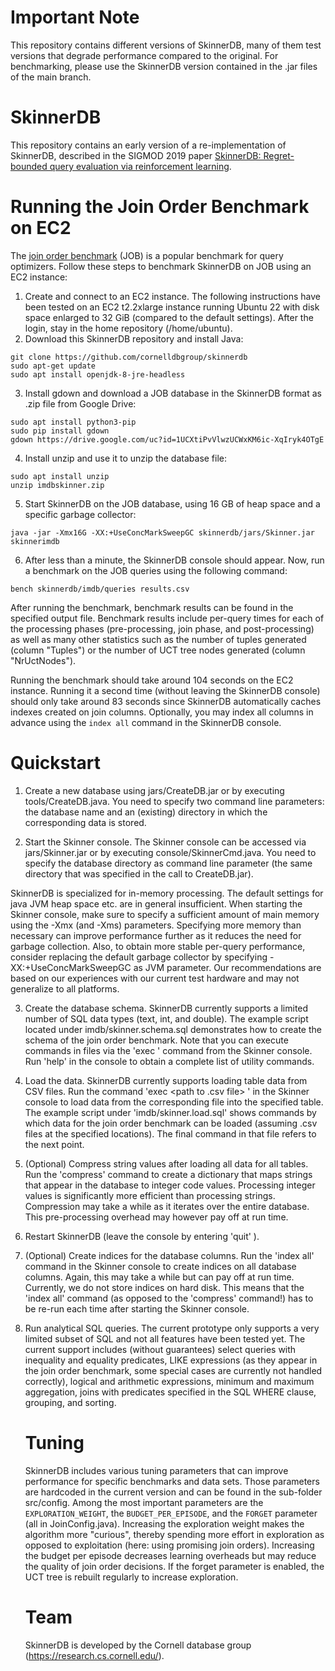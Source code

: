 # Important Note

This repository contains different versions of SkinnerDB, many of them test versions that degrade performance compared to the original. For benchmarking, please use the SkinnerDB version contained in the .jar files of the main branch.

# SkinnerDB

This repository contains an early version of a re-implementation of SkinnerDB, 
described in the SIGMOD 2019 paper <a href="https://dl.acm.org/citation.cfm?id=3275600">SkinnerDB: Regret-bounded query evaluation via reinforcement learning</a>. 

# Running the Join Order Benchmark on EC2

The <a href="http://www.vldb.org/pvldb/vol9/p204-leis.pdf">join order benchmark</a> (JOB) is a popular benchmark for query optimizers. Follow these steps to benchmark SkinnerDB on JOB using an EC2 instance:

1. Create and connect to an EC2 instance. The following instructions have been tested on an EC2 t2.2xlarge instance running Ubuntu 22 with disk space enlarged to 32 GiB (compared to the default settings). After the login, stay in the home repository (/home/ubuntu).
2. Download this SkinnerDB repository and install Java:
```
git clone https://github.com/cornelldbgroup/skinnerdb
sudo apt-get update
sudo apt install openjdk-8-jre-headless
```
3. Install gdown and download a JOB database in the SkinnerDB format as .zip file from Google Drive:
```
sudo apt install python3-pip
sudo pip install gdown
gdown https://drive.google.com/uc?id=1UCXtiPvVlwzUCWxKM6ic-XqIryk4OTgE
```
4. Install unzip and use it to unzip the database file:
```
sudo apt install unzip
unzip imdbskinner.zip
```
5. Start SkinnerDB on the JOB database, using 16 GB of heap space and a specific garbage collector:
```
java -jar -Xmx16G -XX:+UseConcMarkSweepGC skinnerdb/jars/Skinner.jar skinnerimdb
```
6. After less than a minute, the SkinnerDB console should appear. Now, run a benchmark on the JOB queries using the following command:
```
bench skinnerdb/imdb/queries results.csv
```

After running the benchmark, benchmark results can be found in the specified output file. Benchmark results include per-query times for each of the processing phases (pre-processing, join phase, and post-processing) as well as many other statistics such as the number of tuples generated (column "Tuples") or the number of UCT tree nodes generated (column "NrUctNodes"). 

Running the benchmark should take around 104 seconds on the EC2 instance. Running it a second time (without leaving the SkinnerDB console) should only take around 83 seconds since SkinnerDB automatically caches indexes created on join columns. Optionally, you may index all columns in advance using the `index all` command in the SkinnerDB console.

# Quickstart

1. Create a new database using jars/CreateDB.jar or by executing tools/CreateDB.java. You need to specify two command line parameters: the database name and an (existing) directory in which the corresponding data is stored.

2. Start the Skinner console. The Skinner console can be accessed via jars/Skinner.jar or by executing console/SkinnerCmd.java. You need to specify the database directory as command line parameter (the same directory that was specified in the call to CreateDB.jar).

SkinnerDB is specialized for in-memory processing. The default settings for java JVM heap space etc. are in general insufficient. When starting the Skinner console, make sure to specify a sufficient amount of main memory using the -Xmx (and -Xms) parameters. Specifying more memory than necessary can improve performance further as it reduces the need for garbage collection. Also, to obtain more stable per-query performance, consider replacing the default garbage collector by specifying -XX:+UseConcMarkSweepGC as JVM parameter. Our recommendations are based on our experiences with our current test hardware and may not generalize to all platforms.

3. Create the database schema. SkinnerDB currently supports a limited number of SQL data types (text, int, and double). The example script located under imdb/skinner.schema.sql demonstrates how to create the schema of the join order benchmark. Note that you can execute commands in files via the 'exec <path>' command from the Skinner console. Run 'help' in the console to obtain a complete list of utility commands.

4. Load the data. SkinnerDB currently supports loading table data from CSV files. Run the command 'exec <table name> <separator> <path to .csv file> <representation of NULL values>' in the Skinner console to load data from the corresponding file into the specified table. The example script under 'imdb/skinner.load.sql' shows commands by which data for the join order benchmark can be loaded (assuming .csv files at the specified locations). The final command in that file refers to the next point.

5. (Optional) Compress string values after loading all data for all tables. Run the 'compress' command to create a dictionary that maps strings that appear in the database to integer code values. Processing integer values is significantly more efficient than processing strings. Compression may take a while as it iterates over the entire database. This pre-processing overhead may however pay off at run time.

6. Restart SkinnerDB (leave the console by entering 'quit' ).

7. (Optional) Create indices for the database columns. Run the 'index all' command in the Skinner console to create indices on all database columns. Again, this may take a while but can pay off at run time. Currently, we do not store indices on hard disk. This means that the 'index all' command (as opposed to the 'compress' command!) has to be re-run each time after starting the Skinner console.

8. Run analytical SQL queries. The current prototype only supports a very limited subset of SQL and not all features have been tested yet. The current support includes (without guarantees) select queries with inequality and equality predicates, LIKE expressions (as they appear in the join order benchmark, some special cases are currently not handled correctly), logical and arithmetic expressions, minimum and maximum aggregation, joins with predicates specified in the SQL WHERE clause, grouping, and sorting.

# Tuning

SkinnerDB includes various tuning parameters that can improve performance for specific benchmarks and data sets. Those parameters are hardcoded in the current version and can be found in the sub-folder src/config. Among the most important parameters are the `EXPLORATION_WEIGHT`, the `BUDGET_PER_EPISODE`, and the `FORGET` parameter (all in JoinConfig.java). Increasing the exploration weight makes the algorithm more "curious", thereby spending more effort in exploration as opposed to exploitation (here: using promising join orders). Increasing the budget per episode decreases learning overheads but may reduce the quality of join order decisions. If the forget parameter is enabled, the UCT tree is rebuilt regularly to increase exploration.

# Team

SkinnerDB is developed by the Cornell database group (https://research.cs.cornell.edu/).
